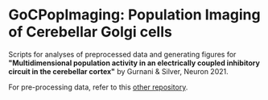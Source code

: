 # GoCPopImaging: Population Imaging of Cerebellar Golgi cells
Scripts for analyses of preprocessed data and generating figures for __"Multidimensional population activity in an electrically coupled inhibitory circuit
in the cerebellar cortex"__ by Gurnani & Silver, Neuron 2021.

For pre-processing data, refer to this [other repository](https://github.com/harshagurnani/Harsha-old-code).
